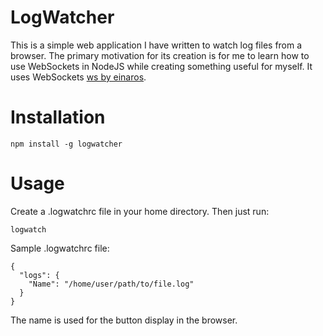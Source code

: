 LogWatcher
==========

This is a simple web application I have written to watch log files from a browser. The primary motivation for its creation is for me to learn how to use WebSockets in NodeJS while creating something useful for myself. It uses WebSockets [ws by einaros](http://einaros.github.com/ws).

Installation
============

    npm install -g logwatcher

Usage
=====

Create a .logwatchrc file in your home directory. Then just run:

    logwatch

Sample .logwatchrc file:

    {
      "logs": {
        "Name": "/home/user/path/to/file.log"
      }
    }

The name is used for the button display in the browser.
